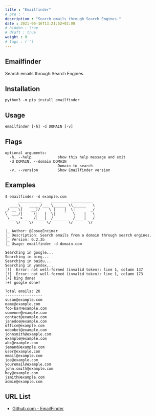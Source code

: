 ```yaml
---
title : "Emailfinder"
# pre : ' '
description : "Search emails through Search Engines."
date : 2021-06-16T13:21:52+02:00
# hidden : true
# draft : true
weight : 0
# tags : ['']
---
```


## Emailfinder

Search emails through Search Engines.

## Installation

```plain
python3 -m pip install emailfinder
```

## Usage

```plain
emailfinder [-h] -d DOMAIN [-v]
```

## Flags

```plain
optional arguments:
  -h, --help            show this help message and exit
  -d DOMAIN, --domain DOMAIN
                        Domain to search
  -v, --version         Show Emailfinder version
```

## Examples

```plain
$ emailfinder -d example.com
      ___________    ________ __________ 
  ____\_   _____/___ \______ \\______   \
_/ __ \|    __)/    \ |    |  \|       _/
\  ___/|     \|   |  \|    `   \    |   \
 \___  >___  /|___|  /_______  /____|_  /
     \/    \/      \/        \/       \/ 

|_ Author: @JosueEncinar
|_ Description: Search emails from a domain through search engines.
|_ Version: 0.2.3b
|_ Usage: emailfinder -d domain.com

Searching in google...
Searching in bing...
Searching in baidu...
Searching in yandex...
[!]  Error: not well-formed (invalid token): line 1, column 137
[!]  Error: not well-formed (invalid token): line 1, column 173
[+] bing done!
[+] google done!

Total emails: 20
-----------------
susan@example.com
name@example.com
foo-bar@example.com
someone@example.com
contact@example.com
janedoe@example.com
office@example.com
odoobot@example.com
johnsmith@example.com
example@example.com
abc@example.com
jemand@example.com
user@example.com
email@example.com
joe@example.com
youremail@example.com
john.smith@example.com
hey@example.com
jsmith@example.com
admin@example.com
```

## URL List

* [Github.com - EmailFinder](https://github.com/Josue87/EmailFinder)
